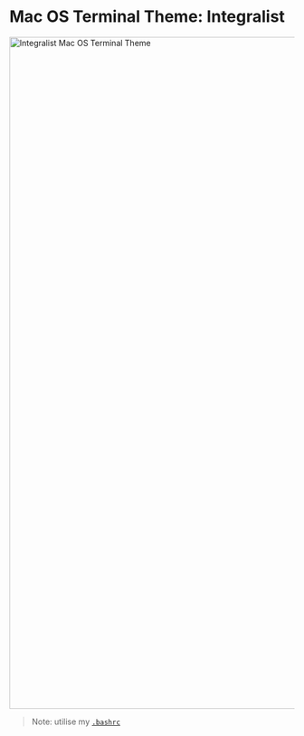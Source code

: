 # Mac OS Terminal Theme: Integralist

<img width="1186" alt="Integralist Mac OS Terminal Theme" src="https://cloud.githubusercontent.com/assets/180050/16681596/8a7f1c2e-44ed-11e6-9207-d863136b538f.png">

> Note: utilise my [`.bashrc`](https://github.com/integralist/dotfiles)
